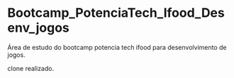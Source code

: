 # Bootcamp_PotenciaTech_Ifood_Desenv_jogos
Área de estudo do bootcamp potencia tech ifood para desenvolvimento de jogos.


clone realizado.
